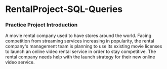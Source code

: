 # RentalProject-SQL-Queries
### Practice Project Introduction
A movie rental company used to have stores around the world. Facing competition from streaming services increasing in popularity, the rental company's management team is planning to use its existing movie licenses to launch an online video rental service in order to stay competitive. The rental company needs help with the launch strategy for their new online video service.
